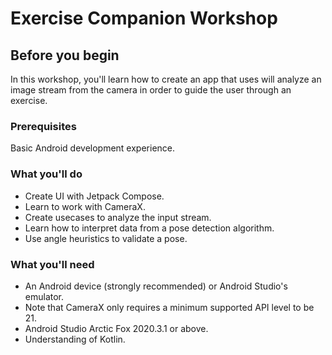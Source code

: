 # Exercise Companion Workshop

## Before you begin
In this workshop, you'll learn how to create an app that uses will analyze an image stream from the camera in order to guide the user through an exercise.

### Prerequisites
Basic Android development experience.

### What you'll do
- Create UI with Jetpack Compose.
- Learn to work with CameraX.
- Create usecases to analyze the input stream.
- Learn how to interpret data from a pose detection algorithm.
- Use angle heuristics to validate a pose.

### What you'll need
- An Android device (strongly recommended) or Android Studio's emulator.
- Note that CameraX only requires a minimum supported API level to be 21.
- Android Studio Arctic Fox 2020.3.1 or above.
- Understanding of Kotlin.
